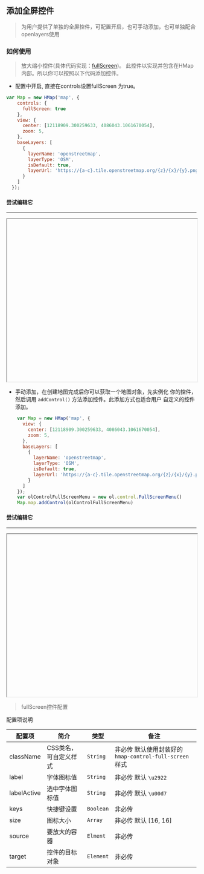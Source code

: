 ## 添加全屏控件

> 为用户提供了单独的全屏控件，可配置开启，也可手动添加，也可单独配合openlayers使用

### 如何使用

> 放大缩小控件(具体代码实现：[fullScreen](https://github.com/sakitam-fdd/ol-extent/blob/master/src/control/FullScreen.js))。
  此控件以实现并包含在HMap内部。所以你可以按照以下代码添加控件。

* 配置中开启, 直接在controls设置fullScreen 为true。

```javascript
var Map = new HMap('map', {
    controls: {
      fullScreen: true
    },
    view: {
      center: [12118909.300259633, 4086043.1061670054],
      zoom: 5,
    },
    baseLayers: [
      {
        layerName: 'openstreetmap',
        layerType: 'OSM',
        isDefault: true,
        layerUrl: 'https://{a-c}.tile.openstreetmap.org/{z}/{x}/{y}.png'
      }
    ]
  });
```

#### 尝试编辑它
---
<iframe width="100%" height="430"></iframe>

* 手动添加，在创建地图完成后你可以获取一个地图对象，先实例化
  你的控件，然后调用 ``addControl()`` 方法添加控件。此添加方式也适合用户
  自定义的控件添加。

```javascript
    var Map = new HMap('map', {
      view: {
        center: [12118909.300259633, 4086043.1061670054],
        zoom: 5,
      },
      baseLayers: [
        {
          layerName: 'openstreetmap',
          layerType: 'OSM',
          isDefault: true,
          layerUrl: 'https://{a-c}.tile.openstreetmap.org/{z}/{x}/{y}.png'
        }
      ]
    });
    var olControlFullScreenMenu = new ol.control.FullScreenMenu()
    Map.map.addControl(olControlFullScreenMenu)
```

#### 尝试编辑它
---
<iframe width="100%" height="430"></iframe>

> fullScreen控件配置

配置项说明

| 配置项 | 简介 | 类型 | 备注 |
| --- | --- |--- | --- |
| className | CSS类名，可自定义样式 | `String` | 非必传 默认使用封装好的 ```hmap-control-full-screen``` 样式 |
| label | 字体图标值 | `String` | 非必传 默认 `\u2922` |
| labelActive | 选中字体图标值 | `String` | 非必传 默认 `\u00d7` |
| keys | 快捷键设置 | `Boolean` | 非必传 |
| size | 图标大小 | `Array` | 非必传 默认 [16, 16] |
| source | 要放大的容器 | `Elment` | 非必传 |
| target | 控件的目标对象 | `Element` | 非必传 |
